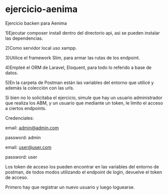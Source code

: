# ejercicio-aenima
Ejercicio backen para Aenima

1)Ejecutar composer install dentro del directorio api, asi se pueden instalar las dependencias.

2)Como servidor local uso xampp.

3)Utilice el framework Slim, para armar las rutas de los endpoint.

4)Empleé el ORM de Laravel, Eloquent, para todo lo referido a base de datos.

5)En la carpeta de Postman están las variables del entorno que utilicé y además la colección con las urls.

Si bien no lo solicitaba el ejercicio, simule que hay un usuario administrador que realiza los ABM, y un usuario
que mediante un token, le limito el acceso a ciertos endpoints.

Credenciales:

email: admin@admin.com

password: admin

email: user@user.com

password: user

Los token de acceso los pueden encontrar en las variables del entorno de postman, de todos modos utilizando el endpoint
de login, devuelve el token de acceso.

Primero hay que registrar un nuevo usuario y luego loguearse.